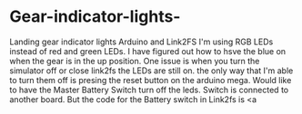 # Gear-indicator-lights-
Landing gear indicator lights Arduino and Link2FS
I'm using RGB LEDs instead of red and green LEDs. I have figured out how to hsve the blue on when the gear is in the up position.
One issue is when you turn the simulator off or close link2fs the LEDs are still on. the only way that I'm able to turn them off is presing the reset button on the arduino mega.
Would like to have the Master Battery Switch turn off the leds. Switch is connected to another board. But the code for the Battery switch in Link2fs is <a
